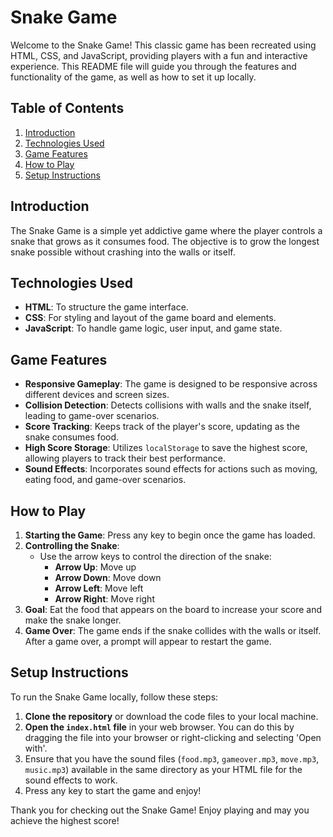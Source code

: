# Snake Game

Welcome to the Snake Game! This classic game has been recreated using HTML, CSS, and JavaScript, providing players with a fun and interactive experience. This README file will guide you through the features and functionality of the game, as well as how to set it up locally.

## Table of Contents
1. [Introduction](#introduction)
2. [Technologies Used](#technologies-used)
3. [Game Features](#game-features)
4. [How to Play](#how-to-play)
5. [Setup Instructions](#setup-instructions)

## Introduction
The Snake Game is a simple yet addictive game where the player controls a snake that grows as it consumes food. The objective is to grow the longest snake possible without crashing into the walls or itself. 

## Technologies Used
- **HTML**: To structure the game interface.
- **CSS**: For styling and layout of the game board and elements.
- **JavaScript**: To handle game logic, user input, and game state.

## Game Features

- **Responsive Gameplay**: The game is designed to be responsive across different devices and screen sizes.
- **Collision Detection**: Detects collisions with walls and the snake itself, leading to game-over scenarios.
- **Score Tracking**: Keeps track of the player's score, updating as the snake consumes food.
- **High Score Storage**: Utilizes `localStorage` to save the highest score, allowing players to track their best performance.
- **Sound Effects**: Incorporates sound effects for actions such as moving, eating food, and game-over scenarios.
  
## How to Play

1. **Starting the Game**: Press any key to begin once the game has loaded.
2. **Controlling the Snake**:
   - Use the arrow keys to control the direction of the snake:
     - **Arrow Up**: Move up
     - **Arrow Down**: Move down
     - **Arrow Left**: Move left
     - **Arrow Right**: Move right
3. **Goal**: Eat the food that appears on the board to increase your score and make the snake longer.
4. **Game Over**: The game ends if the snake collides with the walls or itself. After a game over, a prompt will appear to restart the game.

## Setup Instructions

To run the Snake Game locally, follow these steps:

1. **Clone the repository** or download the code files to your local machine.
2. **Open the `index.html` file** in your web browser. You can do this by dragging the file into your browser or right-clicking and selecting 'Open with'.
3. Ensure that you have the sound files (`food.mp3`, `gameover.mp3`, `move.mp3`, `music.mp3`) available in the same directory as your HTML file for the sound effects to work.
4. Press any key to start the game and enjoy!

Thank you for checking out the Snake Game! Enjoy playing and may you achieve the highest score!
